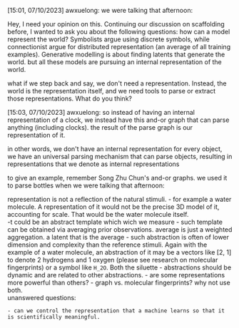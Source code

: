 [15:01, 07/10/2023] awxuelong: we were talking that afternoon:

Hey, I need your opinion on this. Continuing our discussion on scaffolding before, I wanted to ask you about the following questions: how can a model represent the world? Symbolists argue using discrete symbols, while connectionist argue for distributed representation (an average of all training examples). Generative modelling is about finding latents that generate the world.  but all these models are pursuing an internal representation of the world. 

what if we step back and say, we don't need a representation. Instead, the world is the representation itself, and we need tools to parse or extract those representations. What do you think?


[15:03, 07/10/2023] awxuelong: so instead of having an internal representation of a clock, we instead have this and-or graph that can parse anything (including clocks). the result of the parse graph is our representation of it. 

in other words, we don't have an internal representation for every object, we have an universal parsing mechanism that can parse objects, resulting in representations that we denote as internal representations

to give an example, remember Song Zhu Chun's and-or graphs. we used it to parse bottles when we were talking that afternoon:

representation is not a reflection of the natural stimuli. 
    - for example a water molecule. A representation of it would not be the precise 3D model of it, accounting for scale. That would be the water molecule itself.  
    -t could be an abstract template which wich we measure
        - such template can be obtained via averaging prior observations. average is just a weighted aggregation.  a latent that is the average 
    - such abstraction is often of lower dimension and complexity than the reference stimuli. Again with the example of a water molecule, an abstraction of it may be a vectors like [2, 1] to denote 2 hydrogens and 1 oxygen  (please see research on molecular fingerprints) or a symbol like `H_2O`. Both the siluette 
    - abstractions should be dynamic and are related to other abstractions.
    - are some representations more powerful than others?
        - graph vs. molecular fingerprints? why not use both.  
unanswered questions:
    
    - can we control the representation that a machine learns so that it is scientifically meaningful.  

